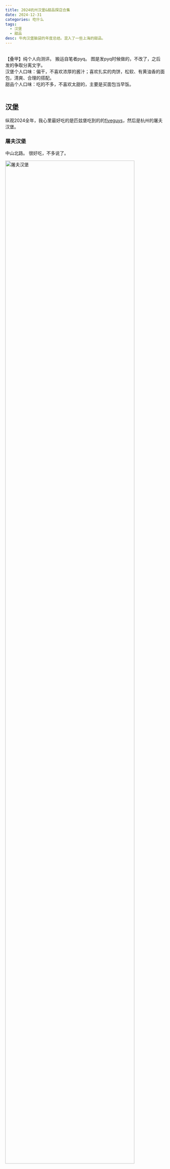 ```yaml
---
title: 2024杭州汉堡&甜品探店合集
date: 2024-12-31
categories: 吃什么
tags: 
  - 汉堡
  - 甜品
desc: 牛肉汉堡脑袋的年度总结。混入了一些上海的甜品。
---
```

<br>
【叠甲】纯个人向测评。
搬运自笔者pyq。
图是发pyq时候做的，不改了，之后发的争取分离文字。
<br>
汉堡个人口味：偏干，不喜欢浓厚的酱汁；喜欢扎实的肉饼，松软、有黄油香的面包，清爽、合理的搭配。
<br>
甜品个人口味：吃的不多，不喜欢太甜的，主要是买面包当早饭。
<br></br>

## 汉堡

纵观2024全年，我心里最好吃的是匹兹堡吃到的的<a href="../2024匹兹堡#食在匹兹堡">fiveguys</a>，然后是杭州的屠夫汉堡。

### 屠夫汉堡
中山北路。
很好吃，不多说了。

<img src="https://raw.githubusercontent.com/YukinoshitaSherry/qycf_picbed/main/img/5963a3275d603a65f8b1b5ba2aac594.jpg" alt="屠夫汉堡" style="width: 90%;">
<br></br>

### Black Burger
中山北路，离屠夫汉堡隔了没几个店面。
以black为主题特色，但味道上特色不明显。

<img src="https://raw.githubusercontent.com/YukinoshitaSherry/qycf_picbed/main/img/dc073b5564e25ed781d640d459dde76.jpg" alt="Black Burger" style="width: 90%;">
<br></br>

### 跑马场
曙光路店。黄龙洞地铁站附近。
名气很大，个人感觉味道不佳。

<img src="https://raw.githubusercontent.com/YukinoshitaSherry/qycf_picbed/main/img/853092141e66be716ac3a81d3414fab.jpg" alt="跑马场" style="width: 90%;">
<br></br>

### Three fingers
玉泉北门-万塘路附近。
又一家名气很大的，用料确实扎实，但酱汁不是很对我胃口。

<img src="https://raw.githubusercontent.com/YukinoshitaSherry/qycf_picbed/main/img/7d852a55da043949156130e17856ee7.jpg" alt="Three fingers" style="width: 90%;">
<br></br>

### 罗德Rawday
玉泉北门，特别近。
汉堡汁水太多，总体尚可。

<img src="https://raw.githubusercontent.com/YukinoshitaSherry/qycf_picbed/main/img/f73a2f42cff4da6cb0800fab2e6d25c.jpg" alt="罗德Rawday" style="width: 90%;">
<br></br>

### mamala burger
黄龙中心。
报吃，不会回购。

<img src="https://raw.githubusercontent.com/YukinoshitaSherry/qycf_picbed/main/img/b1ccc332a32a2d21048b4bb3c6c4348.jpg" alt="mamala burger" style="width: 90%;">
<br></br>



### 还可以
紫金港北街。
新开的店，在原先积木喵的位置。确实和店名一样“还可以”。亮点是刚出炉的汉堡面包胚有些酥脆，缺点是店里只有老板一个人出餐慢。
第二次点是在老板建的微信群里提早下单的，结果有人拿错了(救命)，然后老板重新做了送了我一份薯条。

<img src="https://raw.githubusercontent.com/YukinoshitaSherry/qycf_picbed/main/img/2067d4ab8d4a8da85761a6e5f2af627.jpg" alt="还可以" style="width: 90%;">
<br></br>

### 欢乐堡
剑桥公社。
有79r自助。吃得下肯定划算，可惜我实在吃不下那么多。

<img src="https://raw.githubusercontent.com/YukinoshitaSherry/qycf_picbed/main/img/e209ebc195d6b07b05161b5f08d798e.jpg" alt="欢乐堡" style="width: 90%;">
<br></br>







## 甜品
### AZAHAR 安莎烘焙
中山北路。面包西点。
中规中矩，还行。

<img src="https://raw.githubusercontent.com/YukinoshitaSherry/qycf_picbed/main/img/43846dd6bdd25bfea00cd6758412afc.jpg" alt="AZAHAR 安莎烘焙" style="width: 90%;">
<br></br>

### Ciao Panificio
城北万象城。面包西点。
知名“&”标面包店 BUTTERFUL&CREAMOROUS 旗下品牌意大利面包博物馆。品类丰富，花样繁多。缺点是偏甜，优点是还是有较合我胃口的的产品~可以在我住城北万象城附近的家时来买早饭~。
几乎所有碱水都不错(我是碱水面包脑袋)，个人尤其喜欢巧克力薄脆碱水，拿回去再放一会儿冰箱冷藏再取出口味更佳。

<img src="https://raw.githubusercontent.com/YukinoshitaSherry/qycf_picbed/main/img/175efe13fcf099c0b01de3791e7f105.jpg" alt="Ciao Panificio" style="width: 90%;">
<br></br>

### 椰几的水
来福士。椰子冻。
不很甜，适合夏天偶尔解馋消暑。

<img src="https://raw.githubusercontent.com/YukinoshitaSherry/qycf_picbed/main/img/c835d5ea6a1b7292b8e112a56912fc0.jpg" alt="椰几的水" style="width: 90%;">
<br></br>

### 崛川
杭州中心。Gelato大福。
大福包裹Gelato/水果。太甜腻了，不对我胃口。
<img src="https://raw.githubusercontent.com/YukinoshitaSherry/qycf_picbed/main/img/2dbd0af078ebc14ae2a7473f560fa99.jpg" alt="崛川" style="width: 90%;">
<br></br>

### 麻布屋
杭州中心。Gelato。
可以试吃。Gelato,推荐焙茶和日本柚子口味。抹茶3号相对苦甜平衡，但整体就是甜苦味；焙茶的茶香与层次感都更好。整体味道中上，三拼特别大份，性价比之选。
刚开业时候排长队不太值得，人少的话可以尝试。

<img src="https://raw.githubusercontent.com/YukinoshitaSherry/qycf_picbed/main/img/862fd1ed512e1e1e6f0b0ebb722438e.jpg" alt="麻布屋" style="width: 90%;">
<br></br>

### 九十葉
上海，前滩太古里。Gelato。
可以试吃。Gelato,主营抹茶品类。还是推荐抹茶3号。整体质感偏软化的很快(可能室外餐车售卖的形式也是原因)。

<img src="https://raw.githubusercontent.com/YukinoshitaSherry/qycf_picbed/main/img/d1badf8e86774144f2e2ed32de7a378.jpg" alt="九十葉" style="width: 90%;">
<br></br>


### LV巧克力
上海，前滩太古里，需要预约(现场扫码也行)。
齁甜。能吃出可可的品质不错，巧克力也处理的丝滑，调味也不是没有。但齁甜决定了味道上限。
适合送礼，自己吃还是算了。但贵价位巧克力，要切糕有Laderach，要黑巧有Amedei，都更好吃。
省钱的平替更多,自己吃何乐而不买平替呢。

<img src="https://raw.githubusercontent.com/YukinoshitaSherry/qycf_picbed/main/img/b2cb2174065e16c889dafa447263eec.png" alt="LV巧克力" style="width: 90%;">
<br></br>


